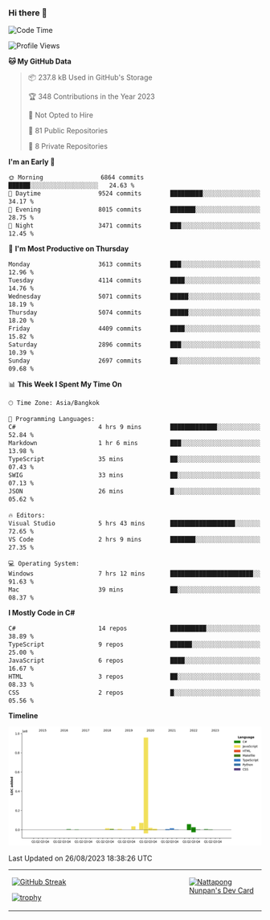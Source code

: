 ### Hi there 👋

<!--START_SECTION:waka-->
![Code Time](http://img.shields.io/badge/Code%20Time-716%20hrs%2058%20mins-blue)

![Profile Views](http://img.shields.io/badge/Profile%20Views-0-blue)

**🐱 My GitHub Data** 

> 📦 237.8 kB Used in GitHub's Storage 
 > 
> 🏆 348 Contributions in the Year 2023
 > 
> 🚫 Not Opted to Hire
 > 
> 📜 81 Public Repositories 
 > 
> 🔑 8 Private Repositories 
 > 
**I'm an Early 🐤** 

```text
🌞 Morning                6864 commits        ██████░░░░░░░░░░░░░░░░░░░   24.63 % 
🌆 Daytime                9524 commits        █████████░░░░░░░░░░░░░░░░   34.17 % 
🌃 Evening                8015 commits        ███████░░░░░░░░░░░░░░░░░░   28.75 % 
🌙 Night                  3471 commits        ███░░░░░░░░░░░░░░░░░░░░░░   12.45 % 
```
📅 **I'm Most Productive on Thursday** 

```text
Monday                   3613 commits        ███░░░░░░░░░░░░░░░░░░░░░░   12.96 % 
Tuesday                  4114 commits        ████░░░░░░░░░░░░░░░░░░░░░   14.76 % 
Wednesday                5071 commits        █████░░░░░░░░░░░░░░░░░░░░   18.19 % 
Thursday                 5074 commits        █████░░░░░░░░░░░░░░░░░░░░   18.20 % 
Friday                   4409 commits        ████░░░░░░░░░░░░░░░░░░░░░   15.82 % 
Saturday                 2896 commits        ███░░░░░░░░░░░░░░░░░░░░░░   10.39 % 
Sunday                   2697 commits        ██░░░░░░░░░░░░░░░░░░░░░░░   09.68 % 
```


📊 **This Week I Spent My Time On** 

```text
🕑︎ Time Zone: Asia/Bangkok

💬 Programming Languages: 
C#                       4 hrs 9 mins        █████████████░░░░░░░░░░░░   52.84 % 
Markdown                 1 hr 6 mins         ███░░░░░░░░░░░░░░░░░░░░░░   13.98 % 
TypeScript               35 mins             ██░░░░░░░░░░░░░░░░░░░░░░░   07.43 % 
SWIG                     33 mins             ██░░░░░░░░░░░░░░░░░░░░░░░   07.13 % 
JSON                     26 mins             █░░░░░░░░░░░░░░░░░░░░░░░░   05.62 % 

🔥 Editors: 
Visual Studio            5 hrs 43 mins       ██████████████████░░░░░░░   72.65 % 
VS Code                  2 hrs 9 mins        ███████░░░░░░░░░░░░░░░░░░   27.35 % 

💻 Operating System: 
Windows                  7 hrs 12 mins       ███████████████████████░░   91.63 % 
Mac                      39 mins             ██░░░░░░░░░░░░░░░░░░░░░░░   08.37 % 
```

**I Mostly Code in C#** 

```text
C#                       14 repos            ██████████░░░░░░░░░░░░░░░   38.89 % 
TypeScript               9 repos             ██████░░░░░░░░░░░░░░░░░░░   25.00 % 
JavaScript               6 repos             ████░░░░░░░░░░░░░░░░░░░░░   16.67 % 
HTML                     3 repos             ██░░░░░░░░░░░░░░░░░░░░░░░   08.33 % 
CSS                      2 repos             █░░░░░░░░░░░░░░░░░░░░░░░░   05.56 % 
```



**Timeline**

![Lines of Code chart](https://raw.githubusercontent.com/aixasz/aixasz/main/assets/bar_graph.png)


 Last Updated on 26/08/2023 18:38:26 UTC
<!--END_SECTION:waka-->

<table>
<tr>
<td width="70%" valign="top">
 
 [![GitHub Streak](http://github-readme-streak-stats.herokuapp.com?user=aixasz&theme=github-dark&hide_border=true&date_format=%5BY%20%5DM%20j)](https://git.io/streak-stats)

 [![trophy](https://github-profile-trophy.vercel.app/?username=aixasz&theme=onedark)](https://github.com/ryo-ma/github-profile-trophy)
 </td>
<td width="30%" valign="top">
 
<a href="https://app.daily.dev/aixasz"><img src="https://api.daily.dev/devcards/403207936e6547c9a85ea449e9f3abe8.png?r=re8" alt="Nattapong Nunpan's Dev Card"/></a>

 </td>
</tr>
</table>
 
